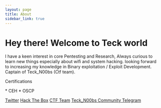 ```yaml
---
layout: page
title: About
sidebar_link: true
---
```


<h1 class="message">
  Hey there! Welcome to Teck world
</h1>

I have a keen interest in core Pentesting and Research, Always curious to learn new things especially about wifi and system hacking.
looking forward to increasing my knowledge in Binary exploitation / Exploit Development. Captain of Teck_N00bs (Ctf team).
<p class="message">
  Certifications
</p>
* CEH
* OSCP

[Twitter](https://twitter.com/Teck__K2) [Hack The Box](https://www.hackthebox.eu/profile/966) [CTF Team](https://ctftime.org/team/20102)
[Teck_N00bs Community Telegram](https://t.me/Teck_N00bs)
